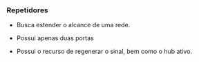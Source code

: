 ### Repetidores

- Busca estender o alcance de uma rede.

- Possui apenas duas portas

- Possui o recurso de regenerar o sinal, bem como o hub ativo.